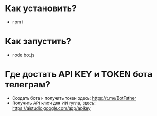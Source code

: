 # Как установить?
- npm i

# Как запустить?
- node bot.js

# Где достать API KEY и TOKEN бота телеграм?
- Создать бота и получить токен здесь: https://t.me/BotFather
- Получить API ключ для ИИ гугла, здесь: https://aistudio.google.com/app/apikey
